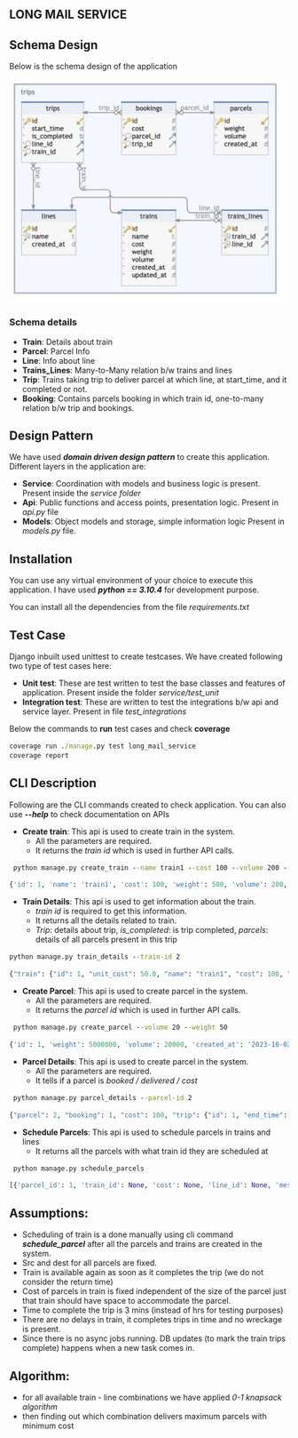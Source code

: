 ## LONG MAIL SERVICE

## Schema Design

Below is the schema design of the application

![schema.jpg](schema.png)

### Schema details

- **Train**: Details about train 
- **Parcel**: Parcel Info
- **Line**: Info about line
- **Trains_Lines**: Many-to-Many relation b/w trains and lines
- **Trip**: Trains taking trip to deliver parcel at which line, at start_time, and it completed or not.
- **Booking**: Contains parcels booking in which train id, one-to-many relation b/w trip and bookings.

## Design Pattern

We have used **_domain driven design pattern_** to create this application. Different layers in the application are:
- **Service**: Coordination with models and business logic is present. Present inside the _service_ _folder_
- **Api**: Public functions and access points, presentation logic. Present in _api.py_ file
- **Models**: Object models and storage, simple information logic Present in _models.py_ file.

## Installation
 You can use any virtual environment of your choice to execute this application. I have used **_python == 3.10.4_** for 
 development purpose.

You can install all the dependencies from the file _requirements.txt_


## Test Case

Django inbuilt used unittest to create testcases. We have created following two type of test cases here:
- **Unit test**: These are test written to test the base classes and features of application. Present inside the folder _service/test_unit_
- **Integration test**: These are written to test the integrations b/w api and service layer. Present in file _test_integrations_

Below the commands to **run** test cases and check **coverage**

```cmd
coverage run ./manage.py test long_mail_service
coverage report 
```

## CLI Description

Following are the CLI commands created to check application. You can also use **_--help_** to check documentation on APIs

- **Create train**: This api is used to create train in the system. 
  - All the parameters are required.
  - It returns the _train id_ which is used in further API calls.


```cmd
 python manage.py create_train --name train1 --cost 100 --volume 200 --weight 500 --lines A B
```

```python
{'id': 1, 'name': 'train1', 'cost': 100, 'weight': 500, 'volume': 200, 'created_at': '2023-10-02T09:17:28.530689Z', 'updated_at': '2023-10-02T09:17:28.532229Z', 'lines': [1, 2]}
```

- **Train Details**: This api is used to get information about the train. 
  - _train id_ is required to get this information.
  - It returns all the details related to train.
  - _Trip_: details about trip, _is_completed_: is trip completed, _parcels_: details of all parcels present in this trip 


```cmd
python manage.py train_details --train-id 2
```

```python
{"train": {"id": 1, "unit_cost": 50.0, "name": "train1", "cost": 100, "weight": 500, "volume": 200, "created_at": "2023-10-02T09:17:28.530689Z", "updated_at": "2023-10-02T09:17:28.532229Z", "lines": [1, 2]}, "trips": [{"id": 2, "end_time": null, "start_time": "2023-10-02T09:54:12.422179Z", "is_completed": false, "train": 1, "line": 1, "parcels": [{"cost": 125.0, "id": 2}]}]}
```


- **Create Parcel**: This api is used to create parcel in the system. 
  - All the parameters are required.
  - It returns the _parcel id_ which is used in further API calls.

```cmd
 python manage.py create_parcel --volume 20 --weight 50
```

```python
{'id': 1, 'weight': 5000000, 'volume': 20000, 'created_at': '2023-10-02T09:17:57.420104Z'}
```

- **Parcel Details**: This api is used to create parcel in the system. 
  - All the parameters are required.
  - It tells if a parcel is _booked / delivered / cost_

```cmd
 python manage.py parcel_details --parcel-id 2
```
```python
{"parcel": 2, "booking": 1, "cost": 100, "trip": {"id": 1, "end_time": "2023-10-02T09:23:02.867772Z", "start_time": "2023-10-02T09:20:02.867772Z", "is_completed": true, "train": 1, "line": 1}}
```

- **Schedule Parcels**: This api is used to schedule parcels in trains and lines
  - It returns all the parcels with what train id they are scheduled at

```cmd
 python manage.py schedule_parcels
```

```python
[{'parcel_id': 1, 'train_id': None, 'cost': None, 'line_id': None, 'message': 'Parcel did not schedule due to optimisation in this run. Please wait for next schedule.'}, {'parcel_id': 2, 'train_id': 1, 'cost': 125.0, 'line_id': 1}]
```


## Assumptions:
- Scheduling of train is a done manually using cli command **_schedule_parcel_** after all the parcels and trains are created in the system.
- Src and dest for all parcels are fixed.
- Train is available again as soon as it completes the trip (we do not consider the return time)
- Cost of parcels in train is fixed independent of the size of the parcel just that train should have space to accommodate the parcel.
- Time to complete the trip is 3 mins (instead of hrs for testing purposes)
- There are no delays in train, it completes trips in time and no wreckage is present.
- Since there is no async jobs running. DB updates (to mark the train trips complete) happens when a new task comes in.

## Algorithm:
- for all available train - line combinations we have applied _0-1 knapsack algorithm_
- then finding out which combination delivers maximum parcels with minimum cost
 